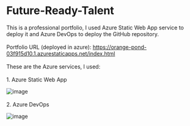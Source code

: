 # Future-Ready-Talent
This is a professional portfolio, I used Azure Static Web App service to deploy it and Azure DevOps to deploy the GitHub repository.
<br/><br/>
Portfolio URL (deployed in azure): https://orange-pond-03f915d10.1.azurestaticapps.net/index.html
<br/><br/>
These are the Azure services, I used:
<br/><br/>1. Azure Static Web App

![image](https://user-images.githubusercontent.com/70309244/174634392-1ea1cef5-ce59-4327-a195-ad27a8c0c8ba.png)
<br/><br/>
2. Azure DevOps

![image](https://user-images.githubusercontent.com/70309244/175241597-7ba48303-e97a-478d-9945-57f9a192b96a.png)
